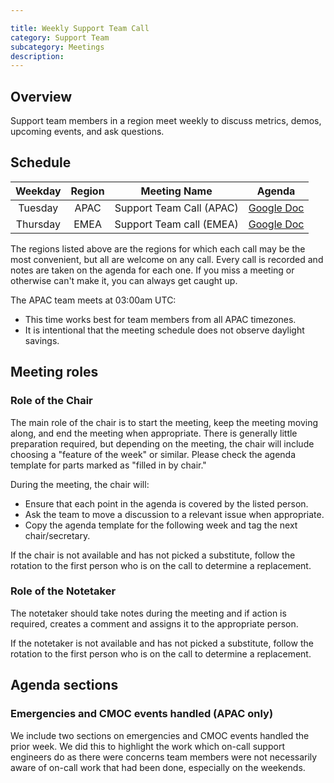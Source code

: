 ```yaml
---

title: Weekly Support Team Call
category: Support Team
subcategory: Meetings
description:
---
```




## Overview

Support team members in a region meet weekly to discuss metrics, demos,
upcoming events, and ask questions.

## Schedule

| Weekday  | Region | Meeting Name             | Agenda |
| :------: | :----: | :----------------------: | :----: |
| Tuesday  | APAC   | Support Team Call (APAC) | [Google Doc](https://docs.google.com/document/d/1jwj5g0BIq3kTepw2-ZD9VSETs7Isf6YDHGzmYxmTt50/edit#) |
| Thursday | EMEA   | Support Team call (EMEA) | [Google Doc](https://docs.google.com/document/d/1oyi9BtoaNwZE99KNHC-9HiYX7g2bCLu986kjzJL9dO4/edit#) |

The regions listed above are the regions for which each call may be the most
convenient, but all are welcome on any call. Every call is recorded and notes
are taken on the agenda for each one. If you miss a meeting or otherwise can't
make it, you can always get caught up.

The APAC team meets at 03:00am UTC:

- This time works best for team members from all APAC timezones.
- It is intentional that the meeting schedule does not observe daylight savings.

## Meeting roles

### Role of the Chair



The main role of the chair is to start the meeting, keep the meeting moving
along, and end the meeting when appropriate. There is generally little
preparation required, but depending on the meeting, the chair will include
choosing a "feature of the week" or similar. Please check the agenda template
for parts marked as "filled in by chair."

During the meeting, the chair will:

- Ensure that each point in the agenda is covered by the listed person.
- Ask the team to move a discussion to a relevant issue when appropriate.
- Copy the agenda template for the following week and tag the next chair/secretary.

If the chair is not available and has not picked a substitute, follow the
rotation to the first person who is on the call to determine a replacement.

### Role of the Notetaker



The notetaker should take notes during the meeting and if action is required,
creates a comment and assigns it to the appropriate person.

If the notetaker is not available and has not picked a substitute, follow the
rotation to the first person who is on the call to determine a replacement.

## Agenda sections

### Emergencies and CMOC events handled (APAC only)

We include two sections on emergencies and CMOC events handled the prior week.
We did this to highlight the work which on-call support engineers do as there
were concerns team members were not necessarily aware of on-call work that had
been done, especially on the weekends.
